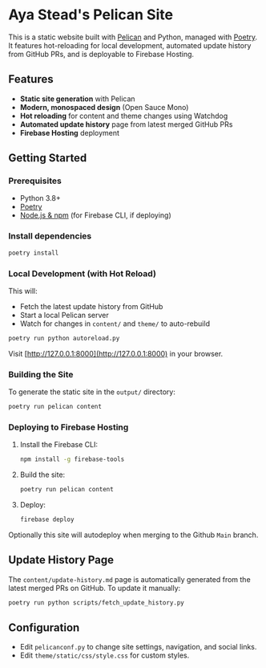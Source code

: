 # Aya Stead's Pelican Site

This is a static website built with [Pelican](https://getpelican.com/) and Python, managed with [Poetry](https://python-poetry.org/). It features hot-reloading for local development, automated update history from GitHub PRs, and is deployable to Firebase Hosting.

## Features
- **Static site generation** with Pelican
- **Modern, monospaced design** (Open Sauce Mono)
- **Hot reloading** for content and theme changes using Watchdog
- **Automated update history** page from latest merged GitHub PRs
- **Firebase Hosting** deployment

## Getting Started

### Prerequisites
- Python 3.8+
- [Poetry](https://python-poetry.org/docs/#installation)
- [Node.js & npm](https://nodejs.org/) (for Firebase CLI, if deploying)

### Install dependencies
```sh
poetry install
```

### Local Development (with Hot Reload)
This will:
- Fetch the latest update history from GitHub
- Start a local Pelican server
- Watch for changes in `content/` and `theme/` to auto-rebuild

```sh
poetry run python autoreload.py
```

Visit [http://127.0.0.1:8000](http://127.0.0.1:8000) in your browser.

### Building the Site
To generate the static site in the `output/` directory:
```sh
poetry run pelican content
```

### Deploying to Firebase Hosting
1. Install the Firebase CLI:
   ```sh
   npm install -g firebase-tools
   ```
2. Build the site:
   ```sh
   poetry run pelican content
   ```
3. Deploy:
   ```sh
   firebase deploy
   ```

Optionally this site will autodeploy when merging to the Github `Main` branch.

## Update History Page
The `content/update-history.md` page is automatically generated from the latest merged PRs on GitHub. To update it manually:
```sh
poetry run python scripts/fetch_update_history.py
```

## Configuration
- Edit `pelicanconf.py` to change site settings, navigation, and social links.
- Edit `theme/static/css/style.css` for custom styles.

